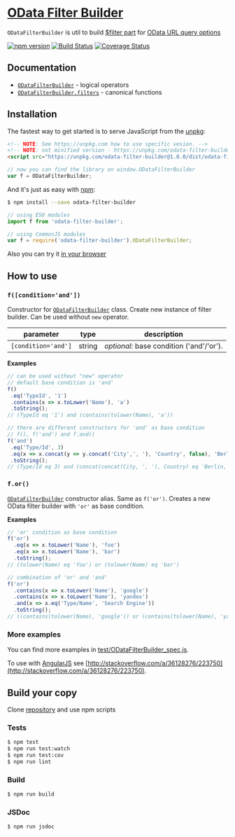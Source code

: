 # [OData Filter Builder](https://bodia-uz.github.io/odata-filter-builder)
`ODataFilterBuilder` is util to build
[$filter part](http://docs.oasis-open.org/odata/odata/v4.0/errata02/os/complete/part2-url-conventions/odata-v4.0-errata02-os-part2-url-conventions-complete.html#_Toc406398094)
for
[OData URL query options](http://docs.oasis-open.org/odata/odata/v4.0/errata02/os/complete/part2-url-conventions/odata-v4.0-errata02-os-part2-url-conventions-complete.html)

[![npm version](https://img.shields.io/npm/v/odata-filter-builder.svg?style=flat-square)](https://www.npmjs.com/package/odata-filter-builder)
[![Build Status](https://travis-ci.org/bodia-uz/odata-filter-builder.svg?branch=master)](https://travis-ci.org/bodia-uz/odata-filter-builder)
[![Coverage Status](https://coveralls.io/repos/github/bodia-uz/odata-filter-builder/badge.svg?branch=master)](https://coveralls.io/github/bodia-uz/odata-filter-builder?branch=master)

## Documentation
* [`ODataFilterBuilder`](https://bodia-uz.github.io/odata-filter-builder/ODataFilterBuilder.html) - logical operators
* [`ODataFilterBuilder.filters`](https://bodia-uz.github.io/odata-filter-builder/ODataFilterBuilder.functions.html) - canonical functions

## Installation

The fastest way to get started is to serve JavaScript from the [unpkg](https://unpkg.com):

```html
<!-- NOTE: See https://unpkg.com how to use specific vesion. -->
<!-- NOTE: not minified version - https://unpkg.com/odata-filter-builder@1.0.0/dist/odata-filter-builder.js -->
<script src="https://unpkg.com/odata-filter-builder@1.0.0/dist/odata-filter-builder.min.js"></script>
```

```js
// now you can find the library on window.ODataFilterBuilder
var f = ODataFilterBuilder;
```


And it's just as easy with [npm](http://npmjs.com):

```sh
$ npm install --save odata-filter-builder
```
```js
// using ES6 modules
import f from 'odata-filter-builder';
```
```js
// using CommonJS modules
var f = require('odata-filter-builder').ODataFilterBuilder;
```

Also you can try it [in your browser](https://jsbin.com/lovate/edit?html,js,console)

## How to use

### `f([condition='and'])`

Constructor for [`ODataFilterBuilder`](https://bodia-uz.github.io/odata-filter-builder/ODataFilterBuilder.html) class. Create new instance of filter builder.
Can be used without `new` operator.

| parameter           | type   | description                                |
| ------------------- | ------ | ------------------------------------------ |
| `[condition='and']` | string | _optional:_ base condition ('and'/'or'). |

**Examples**
```js
// can be used without "new" operator
// default base condition is 'and'
f()
 .eq('TypeId', '1')
 .contains(x => x.toLower('Name'), 'a')
 .toString();
// (TypeId eq '1') and (contains(tolower(Name), 'a'))
```
```js
// there are different constructors for 'and' as base condition
// f(), f('and') and f.and()
f('and')
 .eq('Type/Id', 3)
 .eq(x => x.concat(y => y.concat('City',', '), 'Country', false), 'Berlin, Germany')
 .toString();
// (Type/Id eq 3) and (concat(concat(City, ', '), Country) eq 'Berlin, Germany')
```

### `f.or()`

[`ODataFilterBuilder`](https://bodia-uz.github.io/odata-filter-builder/ODataFilterBuilder.html)
constructor alias.
Same as  `f('or')`.
Creates a new OData filter builder with `'or'` as base condition.

**Examples**

```js
// 'or' condition as base condition
f('or')
  .eq(x => x.toLower('Name'), 'foo')
  .eq(x => x.toLower('Name'), 'bar')
  .toString();
// (tolower(Name) eq 'foo') or (tolower(Name) eq 'bar')
```
```js
// combination of 'or' and 'and'
f('or')
  .contains(x => x.toLower('Name'), 'google')
  .contains(x => x.toLower('Name'), 'yandex')
  .and(x => x.eq('Type/Name', 'Search Engine'))
  .toString();
// ((contains(tolower(Name), 'google')) or (contains(tolower(Name), 'yandex'))) and (Type/Name eq 'Search Engine')
```

### More examples
You can find more examples in [test/ODataFilterBuilder_spec.js](https://github.com/bodia-uz/odata-filter-builder/blob/master/test/ODataFilterBuilder_spec.js).

To use with [AngularJS](https://angularjs.org/) see [http://stackoverflow.com/a/36128276/223750](http://stackoverflow.com/a/36128276/223750).

## Build your copy

Clone [repository](https://github.com/bodia-uz/odata-filter-builder) and use npm scripts


### Tests

```sh
$ npm test
$ npm run test:watch
$ npm run test:cov
$ npm run lint
```

### Build

```sh
$ npm run build
```

### JSDoc

```sh
$ npm run jsdoc
```


